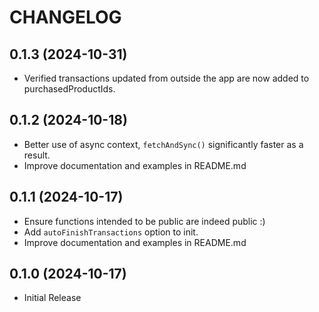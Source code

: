 # CHANGELOG

## 0.1.3 (2024-10-31)
* Verified transactions updated from outside the app are now added to purchasedProductIds.

## 0.1.2 (2024-10-18)
* Better use of async context, `fetchAndSync()` significantly faster as a result.
* Improve documentation and examples in README.md 

## 0.1.1 (2024-10-17)
* Ensure functions intended to be public are indeed public :)
* Add `autoFinishTransactions` option to init.
* Improve documentation and examples in README.md 

## 0.1.0 (2024-10-17)
* Initial Release

